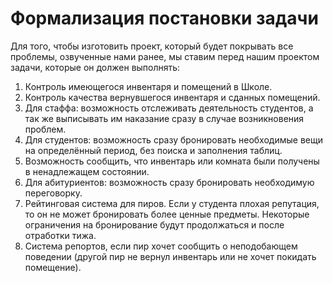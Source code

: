 # Формализация постановки задачи

Для того, чтобы изготовить проект, который будет покрывать все проблемы, озвученные нами ранее, мы ставим перед нашим проектом задачи, которые он должен выполнять:

1. Контроль имеющегося инвентаря и помещений в Школе.
2. Контроль качества вернувшегося инвентаря и сданных помещений.
3. Для стаффа: возможность отслеживать деятельность студентов, а так же выписывать им наказание сразу в случае возникновения проблем.
4. Для студентов: возможность сразу бронировать необходимые вещи на определённый период, без поиска и заполнения таблиц.
5. Возможность сообщить, что инвентарь или комната были получены в ненадлежащем состоянии.
6. Для абитуриентов: возможность сразу бронировать необходимую переговорку.
7. Рейтинговая система для пиров. Если у студента плохая репутация, то он не может бронировать более ценные предметы. Некоторые ограничения на бронирование будут продолжаться и после отработки тижа. 
8. Система репортов, если пир хочет сообщить о неподобающем поведении (другой пир не вернул инвентарь или не хочет покидать помещение).

